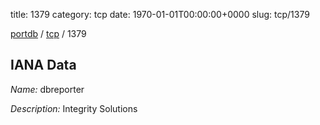 title: 1379
category: tcp
date: 1970-01-01T00:00:00+0000
slug: tcp/1379

[portdb](/) / [tcp](/category/tcp.html) / 1379


## IANA Data

_Name:_ dbreporter

_Description:_ Integrity Solutions

